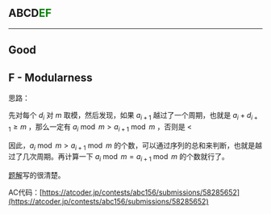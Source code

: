 ## ABCD<font color=green>EF</font>

---

## Good

## F - Modularness

思路：

先对每个 $d_i$ 对 $m$ 取模，然后发现，如果 $a_{i+1}$ 越过了一个周期，也就是 $a_i+d_{i+1}\geq m$ ，那么一定有 $a_i \bmod m > a_{i+1}\bmod m$ ，否则是 $<$

因此，$a_i \bmod m > a_{i+1}\bmod m$ 的个数，可以通过序列的总和来判断，也就是越过了几次周期。再计算一下 $a_i \bmod m = a_{i+1}\bmod m$ 的个数就行了。

[题解](https://www.luogu.com.cn/article/0ml04mz2)写的很清楚。

AC代码：[https://atcoder.jp/contests/abc156/submissions/58285652](https://atcoder.jp/contests/abc156/submissions/58285652)